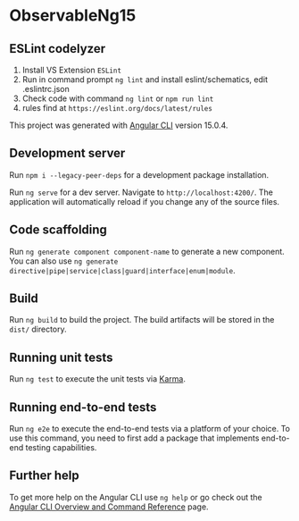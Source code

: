 # ObservableNg15

## ESLint codelyzer
1) Install VS Extension `ESLint`
2) Run in command prompt `ng lint` and install eslint/schematics, edit .eslintrc.json
3) Check code with command `ng lint` or `npm run lint`
4) rules find at `https://eslint.org/docs/latest/rules`


This project was generated with [Angular CLI](https://github.com/angular/angular-cli) version 15.0.4.

## Development server
Run `npm i --legacy-peer-deps` for a development package installation.

Run `ng serve` for a dev server. Navigate to `http://localhost:4200/`. The application will automatically reload if you change any of the source files.

## Code scaffolding

Run `ng generate component component-name` to generate a new component. You can also use `ng generate directive|pipe|service|class|guard|interface|enum|module`.

## Build

Run `ng build` to build the project. The build artifacts will be stored in the `dist/` directory.

## Running unit tests

Run `ng test` to execute the unit tests via [Karma](https://karma-runner.github.io).

## Running end-to-end tests

Run `ng e2e` to execute the end-to-end tests via a platform of your choice. To use this command, you need to first add a package that implements end-to-end testing capabilities.

## Further help

To get more help on the Angular CLI use `ng help` or go check out the [Angular CLI Overview and Command Reference](https://angular.io/cli) page.
